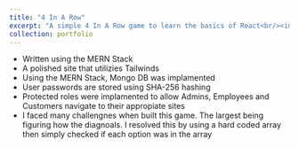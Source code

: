 ```yaml
---
title: "4 In A Row"
excerpt: "A simple 4 In A Row game to learn the basics of React<br/><img src='../images/4InARow.gif'> </br> <img src='../images/4InARow2.gif'>"
collection: portfolio
---
```


- Written using the MERN Stack
- A polished site that utilizies Tailwinds
- Using the MERN Stack, Mongo DB was implamented
- User passwords are stored using SHA-256 hashing
- Protected roles were implamented to allow Admins, Employees and Customers navigate to their appropiate sites
- I faced many challengnes when built this game. The largest being figuring how the diagnoals. I resolved this by using a hard coded array then simply checked if each option was in the array
